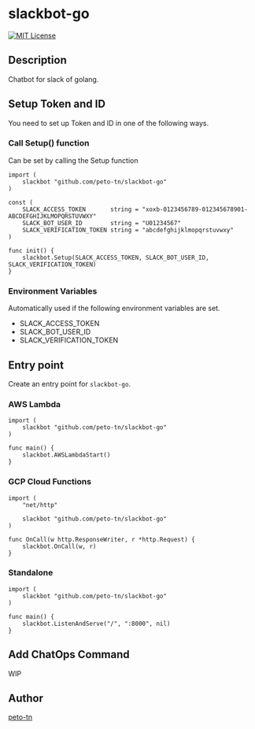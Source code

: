 slackbot-go
=======

[![MIT License](http://img.shields.io/badge/license-MIT-blue.svg?style=flat-square)][license]

[license]: https://github.com/peto-tn/slackbot-go/blob/master/LICENSE

## Description
Chatbot for slack of golang.

## Setup Token and ID
You need to set up Token and ID in one of the following ways.

### Call Setup() function
Can be set by calling the Setup function
```
import (
    slackbot "github.com/peto-tn/slackbot-go"
)

const (
    SLACK_ACCESS_TOKEN       string = "xoxb-0123456789-012345678901-ABCDEFGHIJKLMOPQRSTUVWXY"
    SLACK_BOT_USER_ID        string = "U01234567"
    SLACK_VERIFICATION_TOKEN string = "abcdefghijklmopqrstuvwxy"
)

func init() {
    slackbot.Setup(SLACK_ACCESS_TOKEN, SLACK_BOT_USER_ID, SLACK_VERIFICATION_TOKEN)
}
```

### Environment Variables
Automatically used if the following environment variables are set.
- SLACK_ACCESS_TOKEN
- SLACK_BOT_USER_ID
- SLACK_VERIFICATION_TOKEN

## Entry point
Create an entry point for `slackbot-go`.

### AWS Lambda
```
import (
    slackbot "github.com/peto-tn/slackbot-go"
)

func main() {
    slackbot.AWSLambdaStart()
}
```
### GCP Cloud Functions
```
import (
    "net/http"

    slackbot "github.com/peto-tn/slackbot-go"
)

func OnCall(w http.ResponseWriter, r *http.Request) {
    slackbot.OnCall(w, r)
}
```
### Standalone
```
import (
    slackbot "github.com/peto-tn/slackbot-go"
)

func main() {
    slackbot.ListenAndServe("/", ":8000", nil)
}
```

## Add ChatOps Command
WIP

## Author
[peto-tn](https://github.com/peto-tn)
